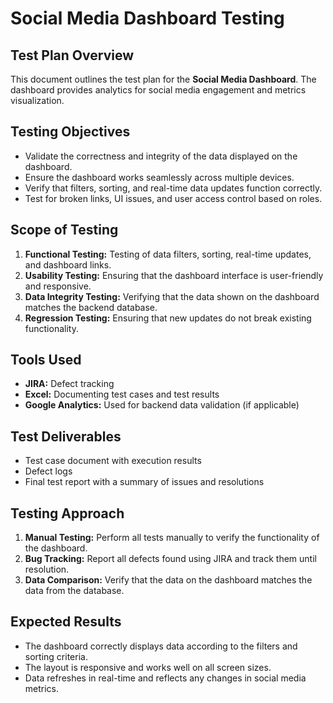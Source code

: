 # Social Media Dashboard Testing

## Test Plan Overview
This document outlines the test plan for the **Social Media Dashboard**. The dashboard provides analytics for social media engagement and metrics visualization.

## Testing Objectives
- Validate the correctness and integrity of the data displayed on the dashboard.
- Ensure the dashboard works seamlessly across multiple devices.
- Verify that filters, sorting, and real-time data updates function correctly.
- Test for broken links, UI issues, and user access control based on roles.

## Scope of Testing
1. **Functional Testing:** Testing of data filters, sorting, real-time updates, and dashboard links.
2. **Usability Testing:** Ensuring that the dashboard interface is user-friendly and responsive.
3. **Data Integrity Testing:** Verifying that the data shown on the dashboard matches the backend database.
4. **Regression Testing:** Ensuring that new updates do not break existing functionality.

## Tools Used
- **JIRA:** Defect tracking
- **Excel:** Documenting test cases and test results
- **Google Analytics:** Used for backend data validation (if applicable)

## Test Deliverables
- Test case document with execution results
- Defect logs
- Final test report with a summary of issues and resolutions

## Testing Approach
1. **Manual Testing:** Perform all tests manually to verify the functionality of the dashboard.
2. **Bug Tracking:** Report all defects found using JIRA and track them until resolution.
3. **Data Comparison:** Verify that the data on the dashboard matches the data from the database.

## Expected Results
- The dashboard correctly displays data according to the filters and sorting criteria.
- The layout is responsive and works well on all screen sizes.
- Data refreshes in real-time and reflects any changes in social media metrics.
